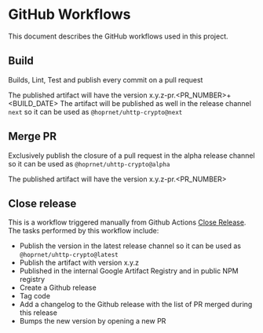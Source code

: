 # GitHub Workflows

This document describes the GitHub workflows used in this project.

## Build

Builds, Lint, Test and publish every commit on a pull request

The published artifact will have the version x.y.z-pr.<PR_NUMBER>+<BUILD_DATE>
The artifact will be published as well in the release channel `next` so it can be used as `@hoprnet/uhttp-crypto@next`

## Merge PR

Exclusively publish the closure of a pull request in the alpha release channel so it can be used as `@hoprnet/uhttp-crypto@alpha`

The published artifact will have the version x.y.z-pr.<PR_NUMBER>

## Close release

This is a workflow triggered manually from Github Actions [Close Release](https://github.com/hoprnet/uHTTP-crypto/actions/workflows/release.yaml). The tasks performed by this workflow include:

- Publish the version in the latest release channel so it can be used as `@hoprnet/uhttp-crypto@latest`
- Publish the artifact with version x.y.z
- Published in the internal Google Artifact Registry and in public NPM registry
- Create a Github release 
- Tag code
- Add a changelog to the Github release with the list of PR merged during this release
- Bumps the new version by opening a new PR
